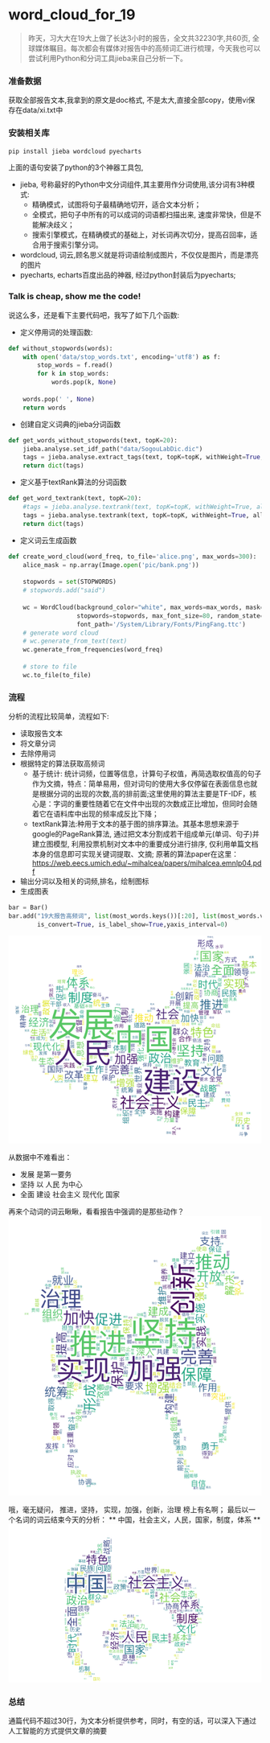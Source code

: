 # word_cloud_for_19
> 昨天，习大大在19大上做了长达3小时的报告，全文共32230字,共60页, 全球媒体瞩目。每次都会有媒体对报告中的高频词汇进行梳理，今天我也可以尝试利用Python和分词工具jieba来自己分析一下。

### 准备数据
获取全部报告文本,我拿到的原文是doc格式, 不是太大,直接全部copy，使用vi保存在data/xi.txt中

### 安装相关库
```python
pip install jieba wordcloud pyecharts
```

上面的语句安装了python的3个神器工具包,
+ jieba, 号称最好的Python中文分词组件,其主要用作分词使用,该分词有3种模式:
  - 精确模式，试图将句子最精确地切开，适合文本分析；
  - 全模式，把句子中所有的可以成词的词语都扫描出来, 速度非常快，但是不能解决歧义；
  - 搜索引擎模式，在精确模式的基础上，对长词再次切分，提高召回率，适合用于搜索引擎分词。
+ wordcloud, 词云,顾名思义就是将词语绘制成图片，不仅仅是图片，而是漂亮的图片
+ pyecharts, echarts百度出品的神器, 经过python封装后为pyecharts;

### Talk is cheap, show me the code!
说这么多，还是看下主要代码吧，我写了如下几个函数:
+ 定义停用词的处理函数:
```python
def without_stopwords(words):
    with open('data/stop_words.txt', encoding='utf8') as f:
        stop_words = f.read()
        for k in stop_words:
            words.pop(k, None)

    words.pop(' ', None)
    return words

```
+ 创建自定义词典的jieba分词函数
```python
def get_words_without_stopwords(text, topK=20):
    jieba.analyse.set_idf_path("data/SogouLabDic.dic")
    tags = jieba.analyse.extract_tags(text, topK=topK, withWeight=True, allowPOS=())
    return dict(tags)
```
+ 定义基于textRank算法的分词函数
```python
def get_word_textrank(text, topK=20):
    #tags = jieba.analyse.textrank(text, topK=topK, withWeight=True, allowPOS=('ns', 'n', 'vn', 'v'))
    tags = jieba.analyse.textrank(text, topK=topK, withWeight=True, allowPOS=('ns','n'))
    return dict(tags)
```
+ 定义词云生成函数
```python
def create_word_cloud(word_freq, to_file='alice.png', max_words=300):
    alice_mask = np.array(Image.open('pic/bank.png'))

    stopwords = set(STOPWORDS)
    # stopwords.add("said")

    wc = WordCloud(background_color="white", max_words=max_words, mask=alice_mask,
                   stopwords=stopwords, max_font_size=80, random_state=42,
                   font_path='/System/Library/Fonts/PingFang.ttc')
    # generate word cloud
    # wc.generate_from_text(text)
    wc.generate_from_frequencies(word_freq)

    # store to file
    wc.to_file(to_file)
```
### 流程
分析的流程比较简单，流程如下:
+ 读取报告文本
+ 将文章分词
+ 去除停用词
+ 根据特定的算法获取高频词
    - 基于统计: 统计词频，位置等信息，计算句子权值，再简选取权值高的句子作为文摘，特点：简单易用，但对词句的使用大多仅停留在表面信息也就是根据分词的出现的次数,高的排前面;这里使用的算法主要是TF-IDF，核心是：字词的重要性随着它在文件中出现的次数成正比增加，但同时会随着它在语料库中出现的频率成反比下降；
    - textRank算法:种用于文本的基于图的排序算法。其基本思想来源于google的PageRank算法, 通过把文本分割成若干组成单元(单词、句子)并建立图模型, 利用投票机制对文本中的重要成分进行排序, 仅利用单篇文档本身的信息即可实现关键词提取、文摘; 原著的算法paper在这里：https://web.eecs.umich.edu/~mihalcea/papers/mihalcea.emnlp04.pdf
+ 输出分词以及相关的词频,排名，绘制图标
+ 生成图表
```python
bar = Bar()   
bar.add("19大报告高频词", list(most_words.keys())[:20], list(most_words.values())[:20], 
        is_convert=True, is_label_show=True,yaxis_interval=0)
```

![ma-v2](map2.png)

从数据中不难看出：
+ 发展 是第一要务
+ 坚持 以 人民 为中心
+ 全面 建设 社会主义 现代化 国家

再来个动词的词云瞅瞅，看看报告中强调的是那些动作？
![ma-v2](ma-v2.png)

哦，毫无疑问，
推进，坚持， 实现，加强，创新，治理 榜上有名啊；
最后以一个名词的词云结束今天的分析： ** 中国，社会主义，人民，国家，制度，体系 **
![](bank-n2.png)

### 总结
通篇代码不超过30行，为文本分析提供参考，同时，有空的话，可以深入下通过人工智能的方式提供文章的摘要
